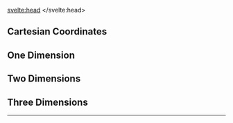 <script>
import GithubStar from "$lib/GithubStar.svelte";
import Lazy from "$lib/Lazy.svelte";
import OneD from "$lib/1Dcoor.svelte";
import TwoD from "$lib/2Dcoor.svelte";
</script>

<svelte:head>
	<title>Cartesian coordinates | Sergen Karaoglan</title>
	<meta name="description" content="Learn about cartesian coordinates" />
</svelte:head>

<article class="max-sm:mx-4 prose lg:prose-xl m-auto pt-16">

# Cartesian Coordinates
## One Dimension
<OneD />

## Two Dimensions
<TwoD />

## Three Dimensions
___
<GithubStar />
</article>
